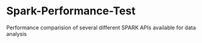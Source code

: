 # Spark-Performance-Test
Performance comparision of several different SPARK APIs available for data analysis

